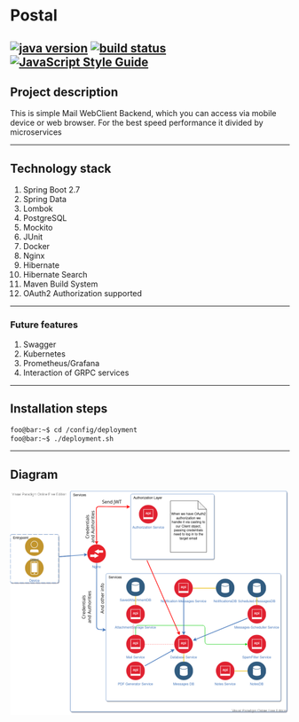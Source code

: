 # Postal 
[![java version](https://img.shields.io/github/downloads/DumpOnce/PostalEmailWeb/total?color=%2300ff00&label=Spring%20Boot%20App&logo=Spring%20Boot)](https://www.npmjs.com/package/@dadi/web)
[![build status](https://img.shields.io/badge/build-passing-brightgreen)](https://coveralls.io/github/dadi/web?branch=develop)
[![JavaScript Style Guide](https://img.shields.io/badge/code%20style-standard-brightgreen.svg?style=flat-square)](http://standardjs.com/)
----
## Project description
 This is  simple Mail WebClient Backend, which you can access via 
 mobile device or web browser. For the best speed performance it divided by microservices
 
----
## Technology stack

1. Spring Boot 2.7
2. Spring Data
3. Lombok
4. PostgreSQL
5. Mockito
6. JUnit
7. Docker
8. Nginx
9. Hibernate
10. Hibernate Search
11. Maven Build System
12. OAuth2 Authorization supported 

----

### Future features
1. Swagger
2. Kubernetes
3. Prometheus/Grafana
4. Interaction of GRPC services

----
## Installation steps
```console 
foo@bar:~$ cd /config/deployment 
foo@bar:~$ ./deployment.sh
```

---- 
## Diagram
![title](config/static/MicroservicesDiagram.png)
